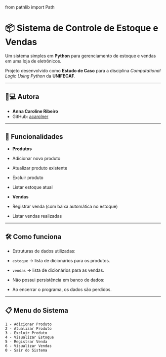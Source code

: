 from pathlib import Path

# 📦 Sistema de Controle de Estoque e Vendas

Um sistema simples em **Python** para gerenciamento de estoque e vendas em uma loja de eletrônicos.

Projeto desenvolvido como **Estudo de Caso** para a disciplina *Computational Logic Using Python* da **UNIFECAF**.

---

## 👩💻 Autora
- **Anna Caroline Ribeiro**
- GitHub: [acarolner](https://github.com/acarolner)

---

## 🚀 Funcionalidades

- **Produtos**
- Adicionar novo produto
- Atualizar produto existente
- Excluir produto
- Listar estoque atual

- **Vendas**
- Registrar venda (com baixa automática no estoque)
- Listar vendas realizadas

---

## 🛠️ Como funciona

- Estruturas de dados utilizadas:
- `estoque` → lista de dicionários para os produtos.
- `vendas` → lista de dicionários para as vendas.

- Não possui persistência em banco de dados:
- Ao encerrar o programa, os dados são perdidos.

---

## 📋 Menu do Sistema

```text
1 - Adicionar Produto
2 - Atualizar Produto
3 - Excluir Produto
4 - Visualizar Estoque
5 - Registrar Venda
6 - Visualizar Vendas
0 - Sair do Sistema
